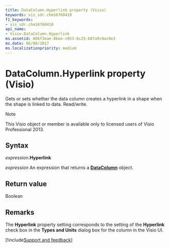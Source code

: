 ```yaml
---
title: DataColumn.Hyperlink property (Visio)
keywords: vis_sdr.chm16760410
f1_keywords:
- vis_sdr.chm16760410
api_name:
- Visio.DataColumn.Hyperlink
ms.assetid: 806f3eae-8bee-c053-6c25-b87a9c0ac0e3
ms.date: 06/08/2017
ms.localizationpriority: medium
---
```



# DataColumn.Hyperlink property (Visio)

Gets or sets whether the data column creates a hyperlink in a shape when the shape is linked to data. Read/write.


> [!NOTE] 
> This Visio object or member is available only to licensed users of Visio Professional 2013.


## Syntax

_expression_.**Hyperlink**

 _expression_ An expression that returns a **[DataColumn](Visio.DataColumn.md)** object.


## Return value

Boolean


## Remarks

The **Hyperlink** property setting corresponds to the setting of the **Hyperlink** check box in the **Types and Units** dialog box for the column in the Visio UI.

[!include[Support and feedback](~/includes/feedback-boilerplate.md)]